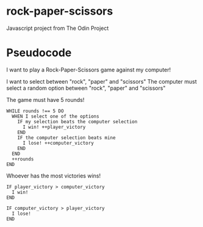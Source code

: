 # rock-paper-scissors
Javascript project from The Odin Project

# Pseudocode
I want to play a Rock-Paper-Scissors game against my computer!

I want to select between "rock", "paper" and "scissors"
The computer must select a random option between "rock", "paper" and "scissors"

The game must have 5 rounds!

```
WHILE rounds !== 5 DO
  WHEN I select one of the options
    IF my selection beats the computer selection
      I win! ++player_victory
    END
    IF the computer selection beats mine
      I lose! ++computer_victory
    END
  END
  ++rounds
END
```

Whoever has the most victories wins!

```
IF player_victory > computer_victory
  I win!
END
```
```
IF computer_victory > player_victory
  I lose!
END
```